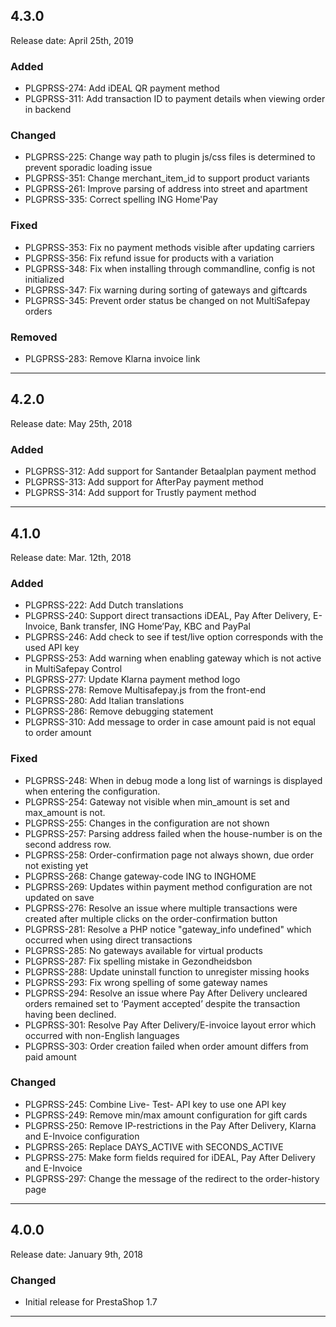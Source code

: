 ## 4.3.0
Release date: April 25th, 2019

### Added
+ PLGPRSS-274: Add iDEAL QR payment method
+ PLGPRSS-311: Add transaction ID to payment details when viewing order in backend

### Changed
+ PLGPRSS-225: Change way path to plugin js/css files is determined to prevent sporadic loading issue
+ PLGPRSS-351: Change merchant_item_id to support product variants
+ PLGPRSS-261: Improve parsing of address into street and apartment
+ PLGPRSS-335: Correct spelling ING Home'Pay

### Fixed
+ PLGPRSS-353: Fix no payment methods visible after updating carriers
+ PLGPRSS-356: Fix refund issue for products with a variation
+ PLGPRSS-348: Fix when installing through commandline, config is not initialized
+ PLGPRSS-347: Fix warning during sorting of gateways and giftcards
+ PLGPRSS-345: Prevent order status be changed on not MultiSafepay orders

### Removed
+ PLGPRSS-283: Remove Klarna invoice link
***

## 4.2.0
Release date: May 25th, 2018

### Added
+ PLGPRSS-312: Add support for Santander Betaalplan payment method
+ PLGPRSS-313: Add support for AfterPay payment method
+ PLGPRSS-314: Add support for Trustly payment method
***

## 4.1.0
Release date: Mar. 12th, 2018

### Added
+ PLGPRSS-222: Add Dutch translations
+ PLGPRSS-240: Support direct transactions iDEAL, Pay After Delivery, E-Invoice, Bank transfer, ING Home’Pay, KBC and PayPal
+ PLGPRSS-246: Add check to see if test/live option corresponds with the used API key
+ PLGPRSS-253: Add warning when enabling gateway which is not active in MultiSafepay Control
+ PLGPRSS-277: Update Klarna payment method logo
+ PLGPRSS-278: Remove Multisafepay.js from the front-end
+ PLGPRSS-280: Add Italian translations
+ PLGPRSS-286: Remove debugging statement
+ PLGPRSS-310: Add message to order in case amount paid is not equal to order amount

### Fixed
+ PLGPRSS-248: When in debug mode a long list of warnings is displayed when entering the configuration.
+ PLGPRSS-254: Gateway not visible when min_amount is set and max_amount is not.
+ PLGPRSS-255: Changes in the configuration are not shown
+ PLGPRSS-257: Parsing address failed when the house-number is on the second address row.
+ PLGPRSS-258: Order-confirmation page not always shown, due order not existing yet
+ PLGPRSS-268: Change gateway-code ING to INGHOME
+ PLGPRSS-269: Updates within payment method configuration are not updated on save
+ PLGPRSS-276: Resolve an issue where multiple transactions were created after multiple clicks on the order-confirmation button
+ PLGPRSS-281: Resolve a PHP notice "gateway_info undefined" which occurred when using direct transactions
+ PLGPRSS-285: No gateways available for virtual products
+ PLGPRSS-287: Fix spelling mistake in Gezondheidsbon
+ PLGPRSS-288: Update uninstall function to unregister missing hooks
+ PLGPRSS-293: Fix wrong spelling of some gateway names
+ PLGPRSS-294: Resolve an issue where Pay After Delivery uncleared orders remained set to ‘Payment accepted’ despite the transaction having been declined.
+ PLGPRSS-301: Resolve Pay After Delivery/E-invoice layout error which occurred with non-English languages
+ PLGPRSS-303: Order creation failed when order amount differs from paid amount

### Changed
+ PLGPRSS-245: Combine Live- Test- API key to use one API key
+ PLGPRSS-249: Remove min/max amount configuration for gift cards
+ PLGPRSS-250: Remove IP-restrictions in the Pay After Delivery, Klarna and E-Invoice configuration
+ PLGPRSS-265: Replace DAYS_ACTIVE with SECONDS_ACTIVE
+ PLGPRSS-275: Make form fields required for iDEAL, Pay After Delivery and E-Invoice
+ PLGPRSS-297: Change the message of the redirect to the order-history page
***

## 4.0.0
Release date: January 9th, 2018

### Changed
+ Initial release for PrestaShop 1.7
***